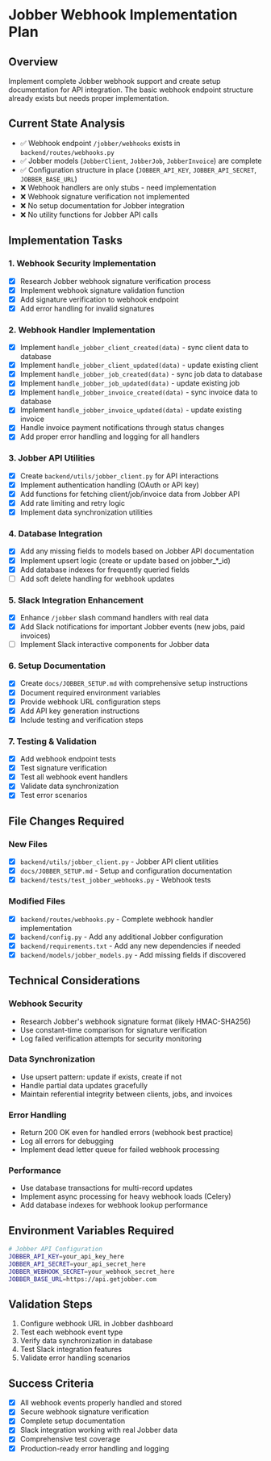 # Jobber Webhook Implementation Plan

## Overview
Implement complete Jobber webhook support and create setup documentation for API integration. The basic webhook endpoint structure already exists but needs proper implementation.

## Current State Analysis
- ✅ Webhook endpoint `/jobber/webhooks` exists in `backend/routes/webhooks.py`
- ✅ Jobber models (`JobberClient`, `JobberJob`, `JobberInvoice`) are complete
- ✅ Configuration structure in place (`JOBBER_API_KEY`, `JOBBER_API_SECRET`, `JOBBER_BASE_URL`)
- ❌ Webhook handlers are only stubs - need implementation
- ❌ Webhook signature verification not implemented
- ❌ No setup documentation for Jobber integration
- ❌ No utility functions for Jobber API calls

## Implementation Tasks

### 1. Webhook Security Implementation
- [x] Research Jobber webhook signature verification process
- [x] Implement webhook signature validation function
- [x] Add signature verification to webhook endpoint
- [x] Add error handling for invalid signatures

### 2. Webhook Handler Implementation
- [x] Implement `handle_jobber_client_created(data)` - sync client data to database
- [x] Implement `handle_jobber_client_updated(data)` - update existing client
- [x] Implement `handle_jobber_job_created(data)` - sync job data to database
- [x] Implement `handle_jobber_job_updated(data)` - update existing job
- [x] Implement `handle_jobber_invoice_created(data)` - sync invoice data to database
- [x] Implement `handle_jobber_invoice_updated(data)` - update existing invoice
- [x] Handle invoice payment notifications through status changes
- [x] Add proper error handling and logging for all handlers

### 3. Jobber API Utilities
- [x] Create `backend/utils/jobber_client.py` for API interactions
- [x] Implement authentication handling (OAuth or API key)
- [x] Add functions for fetching client/job/invoice data from Jobber API
- [x] Add rate limiting and retry logic
- [x] Implement data synchronization utilities

### 4. Database Integration
- [x] Add any missing fields to models based on Jobber API documentation
- [x] Implement upsert logic (create or update based on jobber_*_id)
- [x] Add database indexes for frequently queried fields
- [ ] Add soft delete handling for webhook updates

### 5. Slack Integration Enhancement
- [x] Enhance `/jobber` slash command handlers with real data
- [x] Add Slack notifications for important Jobber events (new jobs, paid invoices)
- [ ] Implement Slack interactive components for Jobber data

### 6. Setup Documentation
- [x] Create `docs/JOBBER_SETUP.md` with comprehensive setup instructions
- [x] Document required environment variables
- [x] Provide webhook URL configuration steps
- [x] Add API key generation instructions
- [x] Include testing and verification steps

### 7. Testing & Validation
- [x] Add webhook endpoint tests
- [x] Test signature verification
- [x] Test all webhook event handlers
- [x] Validate data synchronization
- [x] Test error scenarios

## File Changes Required

### New Files
- [x] `backend/utils/jobber_client.py` - Jobber API client utilities
- [x] `docs/JOBBER_SETUP.md` - Setup and configuration documentation
- [x] `backend/tests/test_jobber_webhooks.py` - Webhook tests

### Modified Files
- [x] `backend/routes/webhooks.py` - Complete webhook handler implementation
- [x] `backend/config.py` - Add any additional Jobber configuration
- [x] `backend/requirements.txt` - Add any new dependencies if needed
- [x] `backend/models/jobber_models.py` - Add missing fields if discovered

## Technical Considerations

### Webhook Security
- Research Jobber's webhook signature format (likely HMAC-SHA256)
- Use constant-time comparison for signature verification
- Log failed verification attempts for security monitoring

### Data Synchronization
- Use upsert pattern: update if exists, create if not
- Handle partial data updates gracefully
- Maintain referential integrity between clients, jobs, and invoices

### Error Handling
- Return 200 OK even for handled errors (webhook best practice)
- Log all errors for debugging
- Implement dead letter queue for failed webhook processing

### Performance
- Use database transactions for multi-record updates
- Implement async processing for heavy webhook loads (Celery)
- Add database indexes for webhook lookup performance

## Environment Variables Required
```bash
# Jobber API Configuration
JOBBER_API_KEY=your_api_key_here
JOBBER_API_SECRET=your_api_secret_here
JOBBER_WEBHOOK_SECRET=your_webhook_secret_here
JOBBER_BASE_URL=https://api.getjobber.com
```

## Validation Steps
1. Configure webhook URL in Jobber dashboard
2. Test each webhook event type
3. Verify data synchronization in database
4. Test Slack integration features
5. Validate error handling scenarios

## Success Criteria
- [x] All webhook events properly handled and stored
- [x] Secure webhook signature verification
- [x] Complete setup documentation
- [x] Slack integration working with real Jobber data
- [x] Comprehensive test coverage
- [x] Production-ready error handling and logging